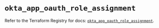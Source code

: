 # `okta_app_oauth_role_assignment`

Refer to the Terraform Registry for docs: [`okta_app_oauth_role_assignment`](https://registry.terraform.io/providers/okta/okta/4.13.0/docs/resources/app_oauth_role_assignment).

